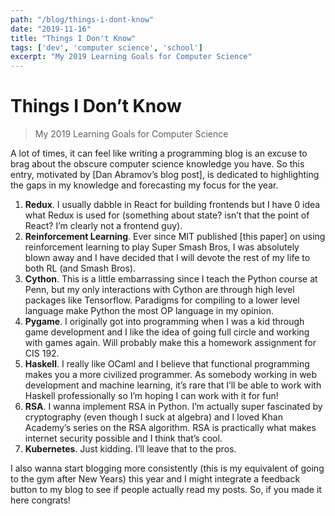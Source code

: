 ```yaml
---
path: "/blog/things-i-dont-know"
date: "2019-11-16"
title: "Things I Don't Know"
tags: ['dev', 'computer science', 'school']
excerpt: "My 2019 Learning Goals for Computer Science"
---
```


# Things I Don’t Know
> My 2019 Learning Goals for Computer Science

A lot of times, it can feel like writing a programming blog is an excuse to brag about the obscure computer science knowledge you have. So this entry, motivated by [Dan Abramov’s blog post], is dedicated to highlighting the gaps in my knowledge and forecasting my focus for the year.

1. **Redux**.  I usually dabble in React for building frontends but I have 0 idea what Redux is used for (something about state? isn’t that the point of React? I’m clearly not a frontend guy).
2. **Reinforcement Learning**. Ever since MIT published [this paper] on using reinforcement learning to play Super Smash Bros, I was absolutely blown away and I have decided that I will devote the rest of my life to both RL (and Smash Bros).
3. **Cython**. This is a little embarrassing since I teach the Python course at Penn, but my only interactions with Cython are through high level packages like Tensorflow. Paradigms for compiling to a lower level language make Python the most OP language in my opinion.
4. **Pygame**. I originally got into programming when I was a kid through game development and I like the idea of going full circle and working with games again. Will probably make this a homework assignment for CIS 192.
5. **Haskell**. I really like OCaml and I believe that functional programming makes you a more civilized programmer. As somebody working in web development and machine learning, it’s rare that I’ll be able to work with Haskell professionally so I’m hoping I can work with it for fun!
6. **RSA**. I wanna implement RSA in Python. I’m actually super fascinated by cryptography (even though I suck at algebra) and I loved Khan Academy’s series on the RSA algorithm. RSA is practically what makes internet security possible and I think that’s cool.
7. **Kubernetes**. Just kidding. I’ll leave that to the pros.

I also wanna start blogging more consistently (this is my equivalent of going to the gym after New Years) this year and I might integrate a feedback button to my blog to see if people actually read my posts. So, if you made it here congrats!